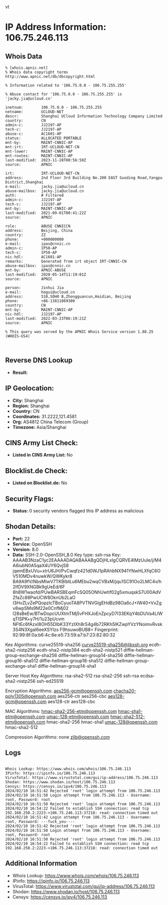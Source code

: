 vt
# IP Address Information: 106.75.246.113

## Whois Data
```
% [whois.apnic.net]
% Whois data copyright terms    http://www.apnic.net/db/dbcopyright.html

% Information related to '106.75.0.0 - 106.75.255.255'

% Abuse contact for '106.75.0.0 - 106.75.255.255' is 'jacky.jia@ucloud.cn'

inetnum:        106.75.0.0 - 106.75.255.255
netname:        UCLOUD-NET
descr:          Shanghai UCloud Information Technology Company Limited
country:        CN
admin-c:        JJ2197-AP
tech-c:         JJ2197-AP
abuse-c:        AC1601-AP
status:         ALLOCATED PORTABLE
mnt-by:         MAINT-CNNIC-AP
mnt-irt:        IRT-UCLOUD-NET-CN
mnt-lower:      MAINT-CNNIC-AP
mnt-routes:     MAINT-CNNIC-AP
last-modified:  2023-11-28T00:56:50Z
source:         APNIC

irt:            IRT-UCLOUD-NET-CN
address:        2nd Floor 3rd Building No.200 EAST Guoding Road,Yangpu District,Shanghai
e-mail:         jacky.jia@ucloud.cn
abuse-mailbox:  jacky.jia@ucloud.cn
auth:           # Filtered
admin-c:        JJ2197-AP
tech-c:         JJ2197-AP
mnt-by:         MAINT-CNNIC-AP
last-modified:  2021-09-01T00:41:22Z
source:         APNIC

role:           ABUSE CNNICCN
address:        Beijing, China
country:        ZZ
phone:          +000000000
e-mail:         ipas@cnnic.cn
admin-c:        IP50-AP
tech-c:         IP50-AP
nic-hdl:        AC1601-AP
remarks:        Generated from irt object IRT-CNNIC-CN
abuse-mailbox:  ipas@cnnic.cn
mnt-by:         APNIC-ABUSE
last-modified:  2020-05-14T11:19:01Z
source:         APNIC

person:         Jinhui Jia
e-mail:         hegui@ucloud.cn
address:        510,SOHO B,Zhongguancun,Haidian, Beijing
phone:          +86-13811069300
country:        CN
mnt-by:         MAINT-CNNIC-AP
nic-hdl:        JJ2197-AP
last-modified:  2022-03-23T06:19:21Z
source:         APNIC

% This query was served by the APNIC Whois Service version 1.88.25 (WHOIS-US4)



```
## Reverse DNS Lookup
- **Result:** 

## IP Geolocation:
- **City:** Shanghai
- **Region:** Shanghai
- **Country:** CN
- **Coordinates:** 31.2222,121.4581
- **Org:** AS4812 China Telecom (Group)
- **Timezone:** Asia/Shanghai

## CINS Army List Check:
- **Listed in CINS Army List:** 
No

## Blocklist.de Check:
- **Listed on Blocklist.de:** 
No

## Security Flags:
- **Status:** 0 security vendors flagged this IP address as malicious

## Shodan Details:
- **Port:** 22
- **Service:** OpenSSH
- **Version:** 8.0
- **Data:** SSH-2.0-OpenSSH_8.0
Key type: ssh-rsa
Key: AAAAB3NzaC1yc2EAAAADAQABAAABgQDjHLxlgCQRVE4lMzUuIe/j/M4A6iubN0A5qaX4UY6QvjS8
jqemEBxUVu+xtrU6JH/PvCwqfz421d0WJ1pRAhbNX941YNwHLXfqC6OV510MDv4nuwkW/QWKykr8
BA9A9fV/NbsMIwV7TKBIbtLu6MEbu2wqCVBxM/jqu1SC91Oo2LMC4v/h2lfDV9XNGBk9gUeEd/6F
8h8W1waofd/PUwBARSBEqmFcSQ05ONhUwtif02g5xmuqskS7U00AdVZfaZc88PwUCW8OknUb2LaO
I3HvZLvZePQopzIcTBoCyuoTA8PVTNVGlgEHdBz98Oa6cJ+IW40+VxZgv8wpSMs9M22e0CnfMj02
l28sBeEw/BTwDopcUUXtmTMj5vFHXJoEnZpcyD7I33EKqY4bDUVa4LIWqTISPK+y7H/1u23pUcvm
NFtEc6fAzxI8OH55DIbK33YzIXh8rS4g4b72RKh5lKZwpYVzYNoimvRvsk3S4N3XgaI6eeXSYIzs
F9hsuwoBUB8=
Fingerprint: 92:99:8f:0a:b6:4c:6e:e5:73:59:a7:b7:23:82:80:32

Kex Algorithms:
	curve25519-sha256
	curve25519-sha256@libssh.org
	ecdh-sha2-nistp256
	ecdh-sha2-nistp384
	ecdh-sha2-nistp521
	diffie-hellman-group-exchange-sha256
	diffie-hellman-group14-sha256
	diffie-hellman-group16-sha512
	diffie-hellman-group18-sha512
	diffie-hellman-group-exchange-sha1
	diffie-hellman-group14-sha1

Server Host Key Algorithms:
	rsa-sha2-512
	rsa-sha2-256
	ssh-rsa
	ecdsa-sha2-nistp256
	ssh-ed25519

Encryption Algorithms:
	aes256-gcm@openssh.com
	chacha20-poly1305@openssh.com
	aes256-ctr
	aes256-cbc
	aes128-gcm@openssh.com
	aes128-ctr
	aes128-cbc

MAC Algorithms:
	hmac-sha2-256-etm@openssh.com
	hmac-sha1-etm@openssh.com
	umac-128-etm@openssh.com
	hmac-sha2-512-etm@openssh.com
	hmac-sha2-256
	hmac-sha1
	umac-128@openssh.com
	hmac-sha2-512

Compression Algorithms:
	none
	zlib@openssh.com


## Logs
```

Whois Lookup: https://www.whois.com/whois/106.75.246.113
IPinfo: https://ipinfo.io/106.75.246.113
VirusTotal: https://www.virustotal.com/gui/ip-address/106.75.246.113
Shodan: https://www.shodan.io/host/106.75.246.113
Censys: https://censys.io/ipv4/106.75.246.113
2024/02/10 16:51:42 Rejected 'root' login attempt from 106.75.246.113
2024/02/10 16:51:50 Login attempt from 106.75.246.113 - Username: root, Password: root
2024/02/10 16:51:50 Rejected 'root' login attempt from 106.75.246.113
2024/02/10 16:54:22 Failed to establish SSH connection: read tcp 192.168.250.2:2223->106.75.246.113:37218: read: connection timed out
2024/02/10 16:51:42 Login attempt from 106.75.246.113 - Username: root, Password: ---fuck_you----
2024/02/10 16:51:42 Rejected 'root' login attempt from 106.75.246.113
2024/02/10 16:51:50 Login attempt from 106.75.246.113 - Username: root, Password: root
2024/02/10 16:51:50 Rejected 'root' login attempt from 106.75.246.113
2024/02/10 16:54:22 Failed to establish SSH connection: read tcp 192.168.250.2:2223->106.75.246.113:37218: read: connection timed out

```
## Additional Information
- Whois Lookup: https://www.whois.com/whois/106.75.246.113
- IPinfo: https://ipinfo.io/106.75.246.113
- VirusTotal: https://www.virustotal.com/gui/ip-address/106.75.246.113
- Shodan: https://www.shodan.io/host/106.75.246.113
- Censys: https://censys.io/ipv4/106.75.246.113

